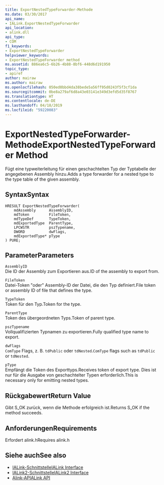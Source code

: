 ```yaml
---
title: ExportNestedTypeForwarder-Methode
ms.date: 03/30/2017
api_name:
- IALink.ExportNestedTypeForwarder
api_location:
- alink.dll
api_type:
- COM
f1_keywords:
- ExportNestedTypeForwarder
helpviewer_keywords:
- ExportNestedTypeForwarder method
ms.assetid: 886ea6c5-6b26-4b88-8bf6-448d6d191950
topic_type:
- apiref
author: mairaw
ms.author: mairaw
ms.openlocfilehash: 050ed0bbd4da38bede5a56ff95d0243f5f3cf1da
ms.sourcegitcommit: 0be8a279af6d8a43e03141e349d3efd5d35f8767
ms.translationtype: HT
ms.contentlocale: de-DE
ms.lasthandoff: 04/18/2019
ms.locfileid: "59220083"
---
```

# <a name="exportnestedtypeforwarder-method"></a><span data-ttu-id="cec05-102">ExportNestedTypeForwarder-Methode</span><span class="sxs-lookup"><span data-stu-id="cec05-102">ExportNestedTypeForwarder Method</span></span>
<span data-ttu-id="cec05-103">Fügt eine typweiterleitung für einen geschachtelten Typ der Typtabelle der angegebenen Assembly hinzu.</span><span class="sxs-lookup"><span data-stu-id="cec05-103">Adds a type forwarder for a nested type to the type table of the given assembly.</span></span>  
  
## <a name="syntax"></a><span data-ttu-id="cec05-104">Syntax</span><span class="sxs-lookup"><span data-stu-id="cec05-104">Syntax</span></span>  
  
```  
HRESULT ExportNestedTypeForwarder(  
    mdAssembly      AssemblyID,  
    mdToken         FileToken,  
    mdTypeDef       TypeToken,  
    mdExportedType  ParentType,  
    LPCWSTR         pszTypename,  
    DWORD           dwFlags,  
    mdExportedType* pType  
) PURE;  
```  
  
## <a name="parameters"></a><span data-ttu-id="cec05-105">Parameter</span><span class="sxs-lookup"><span data-stu-id="cec05-105">Parameters</span></span>  
 `AssemblyID`  
 <span data-ttu-id="cec05-106">Die ID der Assembly zum Exportieren aus.</span><span class="sxs-lookup"><span data-stu-id="cec05-106">ID of the assembly to export from.</span></span>  
  
 `FileToken`  
 <span data-ttu-id="cec05-107">Datei-Token "oder" Assembly-ID der Datei, die den Typ definiert.</span><span class="sxs-lookup"><span data-stu-id="cec05-107">File token or assembly ID of file that defines the type.</span></span>  
  
 `TypeToken`  
 <span data-ttu-id="cec05-108">Token für den Typ.</span><span class="sxs-lookup"><span data-stu-id="cec05-108">Token for the type.</span></span>  
  
 `ParentType`  
 <span data-ttu-id="cec05-109">Token des übergeordneten Typs.</span><span class="sxs-lookup"><span data-stu-id="cec05-109">Token of parent type.</span></span>  
  
 `pszTypename`  
 <span data-ttu-id="cec05-110">Vollqualifizierten Typnamen zu exportieren.</span><span class="sxs-lookup"><span data-stu-id="cec05-110">Fully qualified type name to export.</span></span>  
  
 `dwFlags`  
 <span data-ttu-id="cec05-111">`ComType` Flags, z. B. `tdPublic` oder `tdNested`.</span><span class="sxs-lookup"><span data-stu-id="cec05-111">`ComType` flags such as `tdPublic` or `tdNested`.</span></span>  
  
 `pType`  
 <span data-ttu-id="cec05-112">Empfängt die Token des Exporttyps.</span><span class="sxs-lookup"><span data-stu-id="cec05-112">Receives token of export type.</span></span> <span data-ttu-id="cec05-113">Dies ist nur für die Ausgabe von geschachtelter Typen erforderlich.</span><span class="sxs-lookup"><span data-stu-id="cec05-113">This is necessary only for emitting nested types.</span></span>  
  
## <a name="return-value"></a><span data-ttu-id="cec05-114">Rückgabewert</span><span class="sxs-lookup"><span data-stu-id="cec05-114">Return Value</span></span>  
 <span data-ttu-id="cec05-115">Gibt S_OK zurück, wenn die Methode erfolgreich ist.</span><span class="sxs-lookup"><span data-stu-id="cec05-115">Returns S_OK if the method succeeds.</span></span>  
  
## <a name="requirements"></a><span data-ttu-id="cec05-116">Anforderungen</span><span class="sxs-lookup"><span data-stu-id="cec05-116">Requirements</span></span>  
 <span data-ttu-id="cec05-117">Erfordert alink.h</span><span class="sxs-lookup"><span data-stu-id="cec05-117">Requires alink.h</span></span>  
  
## <a name="see-also"></a><span data-ttu-id="cec05-118">Siehe auch</span><span class="sxs-lookup"><span data-stu-id="cec05-118">See also</span></span>

- [<span data-ttu-id="cec05-119">IALink-Schnittstelle</span><span class="sxs-lookup"><span data-stu-id="cec05-119">IALink Interface</span></span>](../../../../docs/framework/unmanaged-api/alink/ialink-interface.md)
- [<span data-ttu-id="cec05-120">IALink2-Schnittstelle</span><span class="sxs-lookup"><span data-stu-id="cec05-120">IALink2 Interface</span></span>](../../../../docs/framework/unmanaged-api/alink/ialink2-interface.md)
- [<span data-ttu-id="cec05-121">Alink-API</span><span class="sxs-lookup"><span data-stu-id="cec05-121">ALink API</span></span>](../../../../docs/framework/unmanaged-api/alink/index.md)
